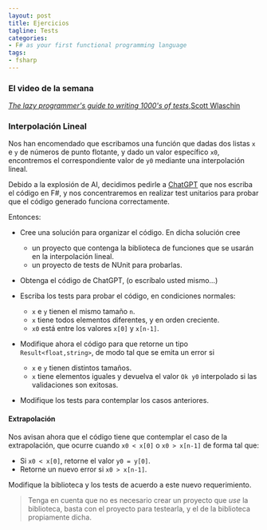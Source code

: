 ```yaml
---
layout: post
title: Ejercicios
tagline: Tests
categories: 
- F# as your first functional programming language
tags:
- fsharp
---
```


### El video de la semana

[_The lazy programmer's guide to writing 1000's of tests_,Scott Wlaschin](https://www.youtube.com/watch?v=IYzDFHx6QPY&ab_channel=NDCConferences)

### Interpolación Lineal

Nos han encomendado que escribamos una función que dadas dos listas `x` e `y` de números de punto flotante,
y dado un valor específico `x0`, encontremos el correspondiente valor de `y0` mediante una interpolación lineal.

Debido a la explosión de AI, decidimos pedirle a [ChatGPT](https://openai.com/blog/chatgpt) que nos escriba el código
en F#, y nos concentraremos en realizar test unitarios para probar que el código generado funciona correctamente.

Entonces:

- Cree una solución para organizar el código. En dicha solución cree
  
  - un proyecto que contenga la biblioteca de funciones que se usarán en la interpolación lineal.
  - un proyecto de tests de NUnit para probarlas. 

- Obtenga el código de ChatGPT, (o escríbalo usted mismo...)
  
- Escriba los tests para probar el código, en condiciones normales: 
  
  - `x` e `y` tienen el mismo tamaño `n`. 
  - `x` tiene todos elementos diferentes, y en orden creciente.
  - `x0` está entre los valores `x[0]` y `x[n-1]`.

- Modifique ahora el código para que retorne un tipo `Result<float,string>`, de modo tal que se emita un error si 

  - `x` e `y` tienen distintos tamaños.
  - `x` tiene elementos iguales
    y devuelva el valor `Ok y0` interpolado si las validaciones son exitosas.

- Modifique los tests para contemplar los casos anteriores.

#### Extrapolación

Nos avisan ahora que el código tiene que contemplar el caso de la extrapolación,
que ocurre cuando `x0 < x[0]` o `x0 > x[n-1]` de forma tal que:

- Si `x0 < x[0]`, retorne el valor `y0 = y[0]`.
- Retorne un nuevo error si `x0 > x[n-1]`.

Modifique la biblioteca y los tests de acuerdo a este nuevo requerimiento.

> Tenga en cuenta que no es necesario crear un proyecto que _use_ la biblioteca,
> basta con el proyecto para testearla, y el de la biblioteca propiamente dicha.
